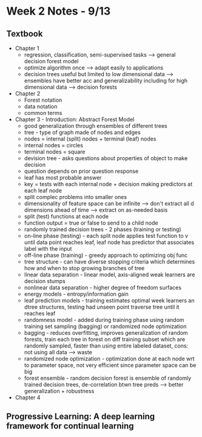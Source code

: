 # Week 2 Notes - 9/13
## Textbook
- Chapter 1
  - regression, classification, semi-supervised tasks --> general decision forest model
  - optimize algorithm once --> adapt easily to applications
  - decision trees useful but limited to low dimensional data --> ensembles have better acc and generalizability including for high dimensional data --> decision forests
- Chapter 2
  - Forest notation
  - data notation
  - common terms
- Chapter 3 - Introduction: Abstract Forest Model
  - good generalization through ensembles of different trees
  - tree - type of graph made of nodes and edges
  - nodes = internal (split) nodes + terminal (leaf) nodes
  - internal nodes = circles
  - terminal nodes = square
  - devision tree - asks questions about properties of object to make decision
  - question depends on prior question response
  - leaf has most probable answer
  - key = tests with each internal node + decision making predictors at each leaf node
  - split complec problems into smaller ones
  - dimensionality of feature space can be infinite --> don't extract all d dimensions ahead of time --> extract on as-needed basis
  - split (test) functions at each node
  - function output = true or false to send to a child node
  - randomly trained decision trees - 2 phases (training or testing)
  - on-line phase (testing) - each split node applies test function to v until data point reaches leaf, leaf node has predictor that associates label with the input
  - off-line phase (training) - greedy approach to optimizing obj func
  - tree structure - can have diverse stopping criteria which determines how and when to stop growing branches of tree
  - linear data separation - linear model, axis-aligned weak learners are decision stumps
  - nonlinear data separation - higher degree of freedom surfaces
  - energy models - entropy/information gain
  - leaf prediction models - training estimates optimal week learners an dtree structures, testing had unseen point traverse tree until it reaches leaf
  - randomness model - added during training phase using random training set sampling (bagging) or randomized node optimization
  - bagging - reduces overfitting, improves generalization of random forests, train each tree in forest on diff training subset which are randomly sampled, faster than using entire labeled dataset, cons: not using all data --> waste
  - randomized node optimization - optimization done at each node wrt to parameter space, not very efficient since parameter space can be big
  - forest ensemble - random decision forest is ensemble of randomly trained decision trees, de-correlation btwn tree preds --> better generalization + robustness
- Chapter 4
## Progressive Learning: A deep learning framework for continual learning
